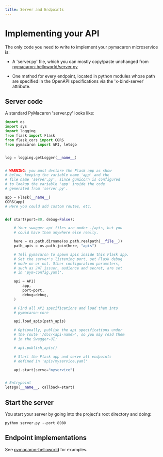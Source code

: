 ```yaml
---
title: Server and Endpoints
---
```


Implementing your API
=====================

The only code you need to write to implement your pymacaron microservice is:

* A 'server.py' file, which you can mostly copy/paste unchanged from
  [pymacaron-helloworld/server.py](https://github.com/pymacaron/pymacaron-helloworld/blob/master/server.py)

* One method for every endpoint, located in python modules whose path are
  specified in the OpenAPI specifications via the 'x-bind-server' attribute.


## Server code

A standard PyMacaron 'server.py' looks like:

```python
import os
import sys
import logging
from flask import Flask
from flask_cors import CORS
from pymacaron import API, letsgo


log = logging.getLogger(__name__)


# WARNING: you must declare the Flask app as show
# below, keeping the variable name 'app' and the
# file name 'server.py', since gunicorn is configured
# to lookup the variable 'app' inside the code
# generated from 'server.py'.

app = Flask(__name__)
CORS(app)
# Here you could add custom routes, etc.


def start(port=80, debug=False):

    # Your swagger api files are under ./apis, but you
    # could have them anywhere else really.

    here = os.path.dirname(os.path.realpath(__file__))
    path_apis = os.path.join(here, "apis")

    # Tell pymacaron to spawn apis inside this Flask app.
    # Set the server's listening port, set Flask debug
    # mode on or not. Other configuration parameters,
    # such as JWT issuer, audience and secret, are set
    # in 'pym-config.yaml'.

    api = API(
        app,
        port=port,
        debug=debug,
    )

    # Find all API specifications and load them into
    # pymacaron-core

    api.load_apis(path_apis)

    # Optionally, publish the api specifications under
    # the route '/doc/<api-name>', so you may read them
    # in the Swagger-UI:

    # api.publish_apis()

    # Start the Flask app and serve all endpoints
    # defined in 'apis/myservice.yaml'

    api.start(serve="myservice")


# Entrypoint
letsgo(__name__, callback=start)
```

## Start the server

You start your server by going into the project's root directory and doing:

```shell
python server.py --port 8080
```

## Endpoint implementations

See [pymacaron-helloworld](https://github.com/pymacaron/pymacaron-helloworld)
for examples.